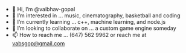 - 👋 Hi, I’m @vaibhav-gopal
- 👀 I’m interested in ... music, cinematography, basketball and coding
- 🌱 I’m currently learning ... c++, machine learning, and node.js
- 💞️ I’m looking to collaborate on ... a custom game engine someday
- 📫 How to reach me ... (647) 562 9962 or reach me at vabsgop@gmail.com
